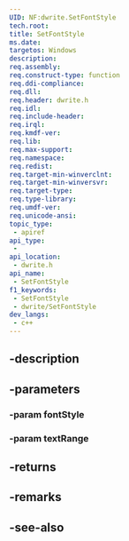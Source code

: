 ```yaml
---
UID: NF:dwrite.SetFontStyle
tech.root: 
title: SetFontStyle
ms.date: 
targetos: Windows
description: 
req.assembly: 
req.construct-type: function
req.ddi-compliance: 
req.dll: 
req.header: dwrite.h
req.idl: 
req.include-header: 
req.irql: 
req.kmdf-ver: 
req.lib: 
req.max-support: 
req.namespace: 
req.redist: 
req.target-min-winverclnt: 
req.target-min-winversvr: 
req.target-type: 
req.type-library: 
req.umdf-ver: 
req.unicode-ansi: 
topic_type:
 - apiref
api_type:
 - 
api_location:
 - dwrite.h
api_name:
 - SetFontStyle
f1_keywords:
 - SetFontStyle
 - dwrite/SetFontStyle
dev_langs:
 - c++
---
```


## -description

## -parameters

### -param fontStyle

### -param textRange

## -returns

## -remarks

## -see-also

